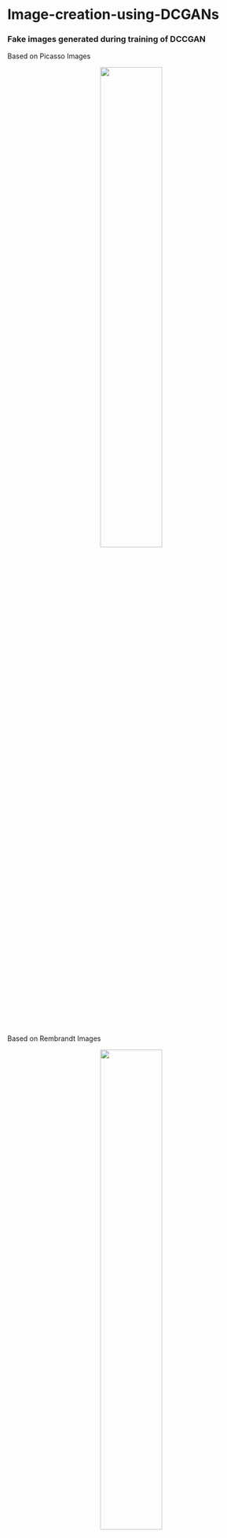 # Image-creation-using-DCGANs

### Fake images generated during training of DCCGAN

Based on Picasso Images
<p align="center">
  <img width="50%" src="_images/dcgan_picasso_training_gif.gif">
</p>

Based on Rembrandt Images
<p align="center">
  <img width="50%" src="_images/dcgan_rembrandt_training.gif">
</p>


